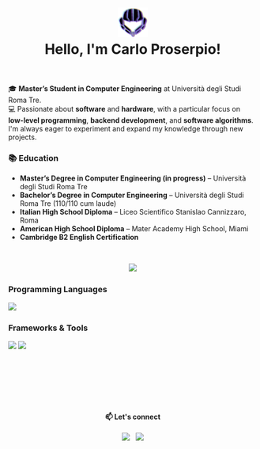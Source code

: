 <h1 align="center"><img src="icon_samus.png" width="60"><br>Hello, I'm Carlo Proserpio!<br><br></h1>

🎓 **Master’s Student in Computer Engineering** at Università degli Studi Roma Tre.  
💻 Passionate about **software** and **hardware**, with a particular focus on **low-level programming**, **backend development**, and **software algorithms**. I'm always eager to experiment and expand my knowledge through new projects.

### 📚 **Education**
- **Master’s Degree in Computer Engineering (in progress)** – Università degli Studi Roma Tre  
- **Bachelor’s Degree in Computer Engineering** – Università degli Studi Roma Tre (110/110 cum laude)  
- **Italian High School Diploma** – Liceo Scientifico Stanislao Cannizzaro, Roma  
- **American High School Diploma** – Mater Academy High School, Miami  
- **Cambridge B2 English Certification**

<br>

<p align=center>
    <img src="https://github-readme-stats.vercel.app/api?include_all_commits=false&theme=synthwave&bg_color=150deg,c9a400,c40849,be00ff&text_color=ffffff&icon_color=ffffff&hide_border=true&hide_rank=true&custom_title=GitHub%20stats&title_color=ffffff&show_icons=true&locale=en&username=Prox747" width="410"/>
</p>

<h3><b>Programming Languages</b></h3>
<img src="https://skillicons.dev/icons?i=c,python,java,html,css,dart,cs,bash,latex" width="410">

<span>
    <h3><b>Frameworks & Tools</b></h3>
    <img src="https://skillicons.dev/icons?i=spring,docker,git,bootstrap,postgres,sklearn,gradle,maven,hibernate" width="410">
    <img src="https://skillicons.dev/icons?i=dotnet,eclipse,fastapi,flutter,idea,notion,vscode,visualstudio,kafka" width="410">
</span>

<br><br>

#

<br>

<h4 align="center">
  📫 Let's connect
</h4>
<p align="center">
    <a href="https://www.linkedin.com/in/carlo-proserpio-8318092b9"><img src="https://img.shields.io/badge/LinkedIn-0077B5?style=for-the-badge&logo=linkedin&logoColor=white" ></a>&nbsp;&nbsp;
    <a href="mailto:carloproserpio1@gmail.com"><img src="https://img.shields.io/badge/Gmail-D14836?style=for-the-badge&logo=gmail&logoColor=white"></a>
</p>
